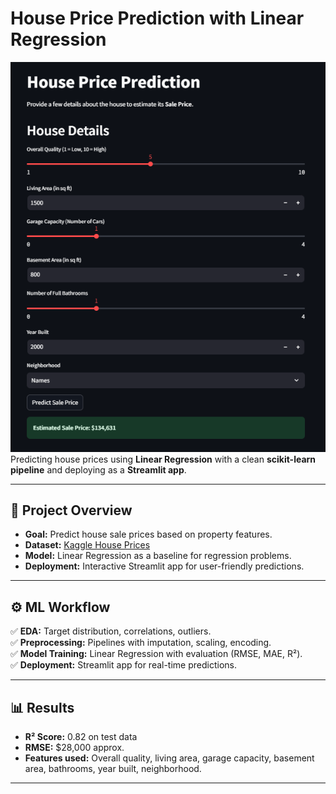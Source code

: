 #  House Price Prediction with Linear Regression
![SS](SS.png)
Predicting house prices using **Linear Regression** with a clean **scikit-learn pipeline** and deploying as a **Streamlit app**.

---

## 📌 Project Overview

- **Goal:** Predict house sale prices based on property features.
- **Dataset:** [Kaggle House Prices](https://www.kaggle.com/c/house-prices-advanced-regression-techniques/data)
- **Model:** Linear Regression as a baseline for regression problems.
- **Deployment:** Interactive Streamlit app for user-friendly predictions.

---

## ⚙️ ML Workflow

✅ **EDA:** Target distribution, correlations, outliers.  
✅ **Preprocessing:** Pipelines with imputation, scaling, encoding.  
✅ **Model Training:** Linear Regression with evaluation (RMSE, MAE, R²).  
✅ **Deployment:** Streamlit app for real-time predictions.

---

## 📊 Results

- **R² Score:** 0.82 on test data
- **RMSE:** \$28,000 approx.
- **Features used:** Overall quality, living area, garage capacity, basement area, bathrooms, year built, neighborhood.

---
